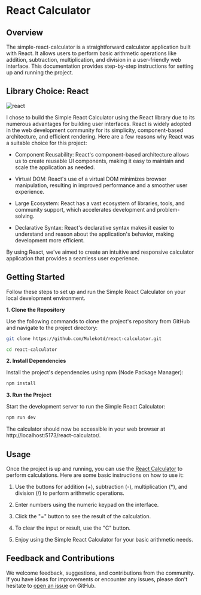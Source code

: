 # React Calculator

## Overview

The simple-react-calculator is a straightforward calculator application built with React. It allows users to perform basic arithmetic operations like addition, subtraction, multiplication, and division in a user-friendly web interface. This documentation provides step-by-step instructions for setting up and running the project.

## Library Choice: React

![react](https://logos-download.com/wp-content/uploads/2016/09/React_logo_wordmark.png)

I chose to build the Simple React Calculator using the React library due to its numerous advantages for building user interfaces. React is widely adopted in the web development community for its simplicity, component-based architecture, and efficient rendering. Here are a few reasons why React was a suitable choice for this project:

* Component Reusability: React's component-based architecture allows us to create reusable UI components, making it easy to maintain and scale the application as needed.

* Virtual DOM: React's use of a virtual DOM minimizes browser manipulation, resulting in improved performance and a smoother user experience.

* Large Ecosystem: React has a vast ecosystem of libraries, tools, and community support, which accelerates development and problem-solving.

* Declarative Syntax: React's declarative syntax makes it easier to understand and reason about the application's behavior, making development more efficient.

By using React, we've aimed to create an intuitive and responsive calculator application that provides a seamless user experience.

## Getting Started

Follow these steps to set up and run the Simple React Calculator on your local development environment.

**1. Clone the Repository**

Use the following commands to clone the project's repository from GitHub and navigate to the project directory:

```bash
git clone https://github.com/Mulekotd/react-calculator.git

cd react-calculator
```

**2.  Install Dependencies**

Install the project's dependencies using npm (Node Package Manager):

```bash
npm install
```

**3. Run the Project**

Start the development server to run the Simple React Calculator:

```bash
npm run dev
```

The calculator should now be accessible in your web browser at http://localhost:5173/react-calculator/.

## Usage

Once the project is up and running, you can use the [React Calculator](https://mulekotd.github.io/react-calculator/) to perform calculations. Here are some basic instructions on how to use it:

1. Use the buttons for addition (+), subtraction (-), multiplication (*), and division (/) to perform arithmetic operations.

2. Enter numbers using the numeric keypad on the interface.

3. Click the "=" button to see the result of the calculation.

4. To clear the input or result, use the "C" button.

5. Enjoy using the Simple React Calculator for your basic arithmetic needs.

## Feedback and Contributions

We welcome feedback, suggestions, and contributions from the community. If you have ideas for improvements or encounter any issues, please don't hesitate to [open an issue](https://github.com/Mulekotd/react-calculator/issues) on GitHub.
